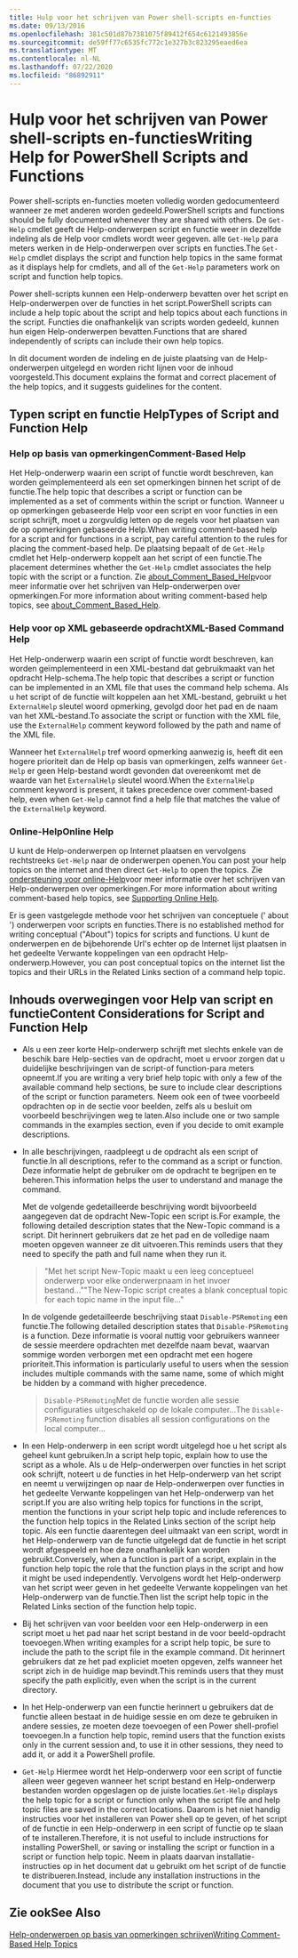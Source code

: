 ```yaml
---
title: Hulp voor het schrijven van Power shell-scripts en-functies
ms.date: 09/13/2016
ms.openlocfilehash: 381c501d87b7381075f89412f654c6121493856e
ms.sourcegitcommit: de59ff77c6535fc772c1e327b3c823295eaed6ea
ms.translationtype: MT
ms.contentlocale: nl-NL
ms.lasthandoff: 07/22/2020
ms.locfileid: "86892911"
---
```

# <a name="writing-help-for-powershell-scripts-and-functions"></a><span data-ttu-id="100de-102">Hulp voor het schrijven van Power shell-scripts en-functies</span><span class="sxs-lookup"><span data-stu-id="100de-102">Writing Help for PowerShell Scripts and Functions</span></span>

<span data-ttu-id="100de-103">Power shell-scripts en-functies moeten volledig worden gedocumenteerd wanneer ze met anderen worden gedeeld.</span><span class="sxs-lookup"><span data-stu-id="100de-103">PowerShell scripts and functions should be fully documented whenever they are shared with others.</span></span>
<span data-ttu-id="100de-104">De `Get-Help` cmdlet geeft de Help-onderwerpen script en functie weer in dezelfde indeling als de Help voor cmdlets wordt weer gegeven. alle `Get-Help` para meters werken in de Help-onderwerpen over scripts en functies.</span><span class="sxs-lookup"><span data-stu-id="100de-104">The `Get-Help` cmdlet displays the script and function help topics in the same format as it displays help for cmdlets, and all of the `Get-Help` parameters work on script and function help topics.</span></span>

<span data-ttu-id="100de-105">Power shell-scripts kunnen een Help-onderwerp bevatten over het script en Help-onderwerpen over de functies in het script.</span><span class="sxs-lookup"><span data-stu-id="100de-105">PowerShell scripts can include a help topic about the script and help topics about each functions in the script.</span></span> <span data-ttu-id="100de-106">Functies die onafhankelijk van scripts worden gedeeld, kunnen hun eigen Help-onderwerpen bevatten.</span><span class="sxs-lookup"><span data-stu-id="100de-106">Functions that are shared independently of scripts can include their own help topics.</span></span>

<span data-ttu-id="100de-107">In dit document worden de indeling en de juiste plaatsing van de Help-onderwerpen uitgelegd en worden richt lijnen voor de inhoud voorgesteld.</span><span class="sxs-lookup"><span data-stu-id="100de-107">This document explains the format and correct placement of the help topics, and it suggests guidelines for the content.</span></span>

## <a name="types-of-script-and-function-help"></a><span data-ttu-id="100de-108">Typen script en functie Help</span><span class="sxs-lookup"><span data-stu-id="100de-108">Types of Script and Function Help</span></span>

### <a name="comment-based-help"></a><span data-ttu-id="100de-109">Help op basis van opmerkingen</span><span class="sxs-lookup"><span data-stu-id="100de-109">Comment-Based Help</span></span>

<span data-ttu-id="100de-110">Het Help-onderwerp waarin een script of functie wordt beschreven, kan worden geïmplementeerd als een set opmerkingen binnen het script of de functie.</span><span class="sxs-lookup"><span data-stu-id="100de-110">The help topic that describes a script or function can be implemented as a set of comments within the script or function.</span></span> <span data-ttu-id="100de-111">Wanneer u op opmerkingen gebaseerde Help voor een script en voor functies in een script schrijft, moet u zorgvuldig letten op de regels voor het plaatsen van de op opmerkingen gebaseerde Help.</span><span class="sxs-lookup"><span data-stu-id="100de-111">When writing comment-based help for a script and for functions in a script, pay careful attention to the rules for placing the comment-based help.</span></span> <span data-ttu-id="100de-112">De plaatsing bepaalt of de `Get-Help` cmdlet het Help-onderwerp koppelt aan het script of een functie.</span><span class="sxs-lookup"><span data-stu-id="100de-112">The placement determines whether the `Get-Help` cmdlet associates the help topic with the script or a function.</span></span> <span data-ttu-id="100de-113">Zie [about_Comment_Based_Help](/powershell/module/microsoft.powershell.core/about/about_comment_based_help)voor meer informatie over het schrijven van Help-onderwerpen over opmerkingen.</span><span class="sxs-lookup"><span data-stu-id="100de-113">For more information about writing comment-based help topics, see [about_Comment_Based_Help](/powershell/module/microsoft.powershell.core/about/about_comment_based_help).</span></span>

### <a name="xml-based-command-help"></a><span data-ttu-id="100de-114">Help voor op XML gebaseerde opdracht</span><span class="sxs-lookup"><span data-stu-id="100de-114">XML-Based Command Help</span></span>

<span data-ttu-id="100de-115">Het Help-onderwerp waarin een script of functie wordt beschreven, kan worden geïmplementeerd in een XML-bestand dat gebruikmaakt van het opdracht Help-schema.</span><span class="sxs-lookup"><span data-stu-id="100de-115">The help topic that describes a script or function can be implemented in an XML file that uses the command help schema.</span></span> <span data-ttu-id="100de-116">Als u het script of de functie wilt koppelen aan het XML-bestand, gebruikt u het `ExternalHelp` sleutel woord opmerking, gevolgd door het pad en de naam van het XML-bestand.</span><span class="sxs-lookup"><span data-stu-id="100de-116">To associate the script or function with the XML file, use the `ExternalHelp` comment keyword followed by the path and name of the XML file.</span></span>

<span data-ttu-id="100de-117">Wanneer het `ExternalHelp` tref woord opmerking aanwezig is, heeft dit een hogere prioriteit dan de Help op basis van opmerkingen, zelfs wanneer `Get-Help` er geen Help-bestand wordt gevonden dat overeenkomt met de waarde van het `ExternalHelp` sleutel woord.</span><span class="sxs-lookup"><span data-stu-id="100de-117">When the `ExternalHelp` comment keyword is present, it takes precedence over comment-based help, even when `Get-Help` cannot find a help file that matches the value of the `ExternalHelp` keyword.</span></span>

### <a name="online-help"></a><span data-ttu-id="100de-118">Online-Help</span><span class="sxs-lookup"><span data-stu-id="100de-118">Online Help</span></span>

<span data-ttu-id="100de-119">U kunt de Help-onderwerpen op Internet plaatsen en vervolgens rechtstreeks `Get-Help` naar de onderwerpen openen.</span><span class="sxs-lookup"><span data-stu-id="100de-119">You can post your help topics on the internet and then direct `Get-Help` to open the topics.</span></span> <span data-ttu-id="100de-120">Zie [ondersteuning voor online-Help](../module/supporting-online-help.md)voor meer informatie over het schrijven van Help-onderwerpen over opmerkingen.</span><span class="sxs-lookup"><span data-stu-id="100de-120">For more information about writing comment-based help topics, see [Supporting Online Help](../module/supporting-online-help.md).</span></span>

<span data-ttu-id="100de-121">Er is geen vastgelegde methode voor het schrijven van conceptuele (' about ') onderwerpen voor scripts en functies.</span><span class="sxs-lookup"><span data-stu-id="100de-121">There is no established method for writing conceptual ("About") topics for scripts and functions.</span></span>
<span data-ttu-id="100de-122">U kunt de onderwerpen en de bijbehorende Url's echter op de Internet lijst plaatsen in het gedeelte Verwante koppelingen van een opdracht Help-onderwerp.</span><span class="sxs-lookup"><span data-stu-id="100de-122">However, you can post conceptual topics on the internet list the topics and their URLs in the Related Links section of a command help topic.</span></span>

## <a name="content-considerations-for-script-and-function-help"></a><span data-ttu-id="100de-123">Inhouds overwegingen voor Help van script en functie</span><span class="sxs-lookup"><span data-stu-id="100de-123">Content Considerations for Script and Function Help</span></span>

- <span data-ttu-id="100de-124">Als u een zeer korte Help-onderwerp schrijft met slechts enkele van de beschik bare Help-secties van de opdracht, moet u ervoor zorgen dat u duidelijke beschrijvingen van de script-of function-para meters opneemt.</span><span class="sxs-lookup"><span data-stu-id="100de-124">If you are writing a very brief help topic with only a few of the available command help sections, be sure to include clear descriptions of the script or function parameters.</span></span> <span data-ttu-id="100de-125">Neem ook een of twee voorbeeld opdrachten op in de sectie voor beelden, zelfs als u besluit om voorbeeld beschrijvingen weg te laten.</span><span class="sxs-lookup"><span data-stu-id="100de-125">Also include one or two sample commands in the examples section, even if you decide to omit example descriptions.</span></span>

- <span data-ttu-id="100de-126">In alle beschrijvingen, raadpleegt u de opdracht als een script of functie.</span><span class="sxs-lookup"><span data-stu-id="100de-126">In all descriptions, refer to the command as a script or function.</span></span> <span data-ttu-id="100de-127">Deze informatie helpt de gebruiker om de opdracht te begrijpen en te beheren.</span><span class="sxs-lookup"><span data-stu-id="100de-127">This information helps the user to understand and manage the command.</span></span>

  <span data-ttu-id="100de-128">Met de volgende gedetailleerde beschrijving wordt bijvoorbeeld aangegeven dat de opdracht New-Topic een script is.</span><span class="sxs-lookup"><span data-stu-id="100de-128">For example, the following detailed description states that the New-Topic command is a script.</span></span>
  <span data-ttu-id="100de-129">Dit herinnert gebruikers dat ze het pad en de volledige naam moeten opgeven wanneer ze dit uitvoeren.</span><span class="sxs-lookup"><span data-stu-id="100de-129">This reminds users that they need to specify the path and full name when they run it.</span></span>

  > <span data-ttu-id="100de-130">"Met het script New-Topic maakt u een leeg conceptueel onderwerp voor elke onderwerpnaam in het invoer bestand..."</span><span class="sxs-lookup"><span data-stu-id="100de-130">"The New-Topic script creates a blank conceptual topic for each topic name in the input file..."</span></span>

  <span data-ttu-id="100de-131">In de volgende gedetailleerde beschrijving staat `Disable-PSRemoting` een functie.</span><span class="sxs-lookup"><span data-stu-id="100de-131">The following detailed description states that `Disable-PSRemoting` is a function.</span></span> <span data-ttu-id="100de-132">Deze informatie is vooral nuttig voor gebruikers wanneer de sessie meerdere opdrachten met dezelfde naam bevat, waarvan sommige worden verborgen met een opdracht met een hogere prioriteit.</span><span class="sxs-lookup"><span data-stu-id="100de-132">This information is particularly useful to users when the session includes multiple commands with the same name, some of which might be hidden by a command with higher precedence.</span></span>

  > <span data-ttu-id="100de-133">`Disable-PSRemoting`Met de functie worden alle sessie configuraties uitgeschakeld op de lokale computer...</span><span class="sxs-lookup"><span data-stu-id="100de-133">The `Disable-PSRemoting` function disables all session configurations on the local computer...</span></span>

- <span data-ttu-id="100de-134">In een Help-onderwerp in een script wordt uitgelegd hoe u het script als geheel kunt gebruiken.</span><span class="sxs-lookup"><span data-stu-id="100de-134">In a script help topic, explain how to use the script as a whole.</span></span> <span data-ttu-id="100de-135">Als u de Help-onderwerpen over functies in het script ook schrijft, noteert u de functies in het Help-onderwerp van het script en neemt u verwijzingen op naar de Help-onderwerpen over functies in het gedeelte Verwante koppelingen van het Help-onderwerp van het script.</span><span class="sxs-lookup"><span data-stu-id="100de-135">If you are also writing help topics for functions in the script, mention the functions in your script help topic and include references to the function help topics in the Related Links section of the script help topic.</span></span>
  <span data-ttu-id="100de-136">Als een functie daarentegen deel uitmaakt van een script, wordt in het Help-onderwerp van de functie uitgelegd dat de functie in het script wordt afgespeeld en hoe deze onafhankelijk kan worden gebruikt.</span><span class="sxs-lookup"><span data-stu-id="100de-136">Conversely, when a function is part of a script, explain in the function help topic the role that the function plays in the script and how it might be used independently.</span></span> <span data-ttu-id="100de-137">Vervolgens wordt het Help-onderwerp van het script weer geven in het gedeelte Verwante koppelingen van het Help-onderwerp van de functie.</span><span class="sxs-lookup"><span data-stu-id="100de-137">Then list the script help topic in the Related Links section of the function help topic.</span></span>

- <span data-ttu-id="100de-138">Bij het schrijven van voor beelden voor een Help-onderwerp in een script moet u het pad naar het script bestand in de voor beeld-opdracht toevoegen.</span><span class="sxs-lookup"><span data-stu-id="100de-138">When writing examples for a script help topic, be sure to include the path to the script file in the example command.</span></span> <span data-ttu-id="100de-139">Dit herinnert gebruikers dat ze het pad expliciet moeten opgeven, zelfs wanneer het script zich in de huidige map bevindt.</span><span class="sxs-lookup"><span data-stu-id="100de-139">This reminds users that they must specify the path explicitly, even when the script is in the current directory.</span></span>

- <span data-ttu-id="100de-140">In het Help-onderwerp van een functie herinnert u gebruikers dat de functie alleen bestaat in de huidige sessie en om deze te gebruiken in andere sessies, ze moeten deze toevoegen of een Power shell-profiel toevoegen.</span><span class="sxs-lookup"><span data-stu-id="100de-140">In a function help topic, remind users that the function exists only in the current session and, to use it in other sessions, they need to add it, or add it a PowerShell profile.</span></span>

- <span data-ttu-id="100de-141">`Get-Help` Hiermee wordt het Help-onderwerp voor een script of functie alleen weer gegeven wanneer het script bestand en Help-onderwerp bestanden worden opgeslagen op de juiste locaties.</span><span class="sxs-lookup"><span data-stu-id="100de-141">`Get-Help` displays the help topic for a script or function only when the script file and help topic files are saved in the correct locations.</span></span> <span data-ttu-id="100de-142">Daarom is het niet handig instructies voor het installeren van Power shell op te geven, of het script of de functie in een Help-onderwerp in een script of functie op te slaan of te installeren.</span><span class="sxs-lookup"><span data-stu-id="100de-142">Therefore, it is not useful to include instructions for installing PowerShell, or saving or installing the script or function in a script or function help topic.</span></span> <span data-ttu-id="100de-143">Neem in plaats daarvan installatie-instructies op in het document dat u gebruikt om het script of de functie te distribueren.</span><span class="sxs-lookup"><span data-stu-id="100de-143">Instead, include any installation instructions in the document that you use to distribute the script or function.</span></span>

## <a name="see-also"></a><span data-ttu-id="100de-144">Zie ook</span><span class="sxs-lookup"><span data-stu-id="100de-144">See Also</span></span>

[<span data-ttu-id="100de-145">Help-onderwerpen op basis van opmerkingen schrijven</span><span class="sxs-lookup"><span data-stu-id="100de-145">Writing Comment-Based Help Topics</span></span>](./writing-comment-based-help-topics.md)
